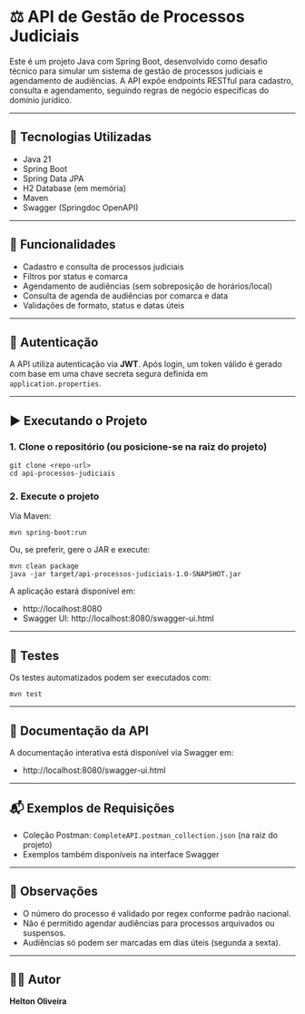 # ⚖️ API de Gestão de Processos Judiciais

Este é um projeto Java com Spring Boot, desenvolvido como desafio técnico para simular um sistema de gestão de processos judiciais e agendamento de audiências. A API expõe endpoints RESTful para cadastro, consulta e agendamento, seguindo regras de negócio específicas do domínio jurídico.

---

## 🚀 Tecnologias Utilizadas

- Java 21
- Spring Boot
- Spring Data JPA
- H2 Database (em memória)
- Maven
- Swagger (Springdoc OpenAPI)

---

## 📘 Funcionalidades

- Cadastro e consulta de processos judiciais
- Filtros por status e comarca
- Agendamento de audiências (sem sobreposição de horários/local)
- Consulta de agenda de audiências por comarca e data
- Validações de formato, status e datas úteis

---

## 🔐 Autenticação

A API utiliza autenticação via **JWT**. Após login, um token válido é gerado com base em uma chave secreta segura definida em `application.properties`.

---

## ▶️ Executando o Projeto

### 1. Clone o repositório (ou posicione-se na raiz do projeto)

```
git clone <repo-url>
cd api-processos-judiciais
```

### 2. Execute o projeto

Via Maven:

```
mvn spring-boot:run
```

Ou, se preferir, gere o JAR e execute:

```
mvn clean package
java -jar target/api-processos-judiciais-1.0-SNAPSHOT.jar
```

A aplicação estará disponível em:

- http://localhost:8080
- Swagger UI: http://localhost:8080/swagger-ui.html

---

## 🧪 Testes

Os testes automatizados podem ser executados com:

```
mvn test
```

---

## 📄 Documentação da API

A documentação interativa está disponível via Swagger em:

- http://localhost:8080/swagger-ui.html

---

## 📬 Exemplos de Requisições

- Coleção Postman: `CompleteAPI.postman_collection.json` (na raiz do projeto)
- Exemplos também disponíveis na interface Swagger

---

## 📝 Observações

- O número do processo é validado por regex conforme padrão nacional.
- Não é permitido agendar audiências para processos arquivados ou suspensos.
- Audiências só podem ser marcadas em dias úteis (segunda a sexta).

---

## 👨‍💻 Autor

**Helton Oliveira**
